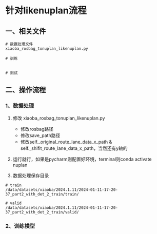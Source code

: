 # 针对likenuplan流程
## 一、相关文件
```shell
# 数据处理文件
xiaoba_rosbag_tonuplan_likenuplan.py

# 训练


# 测试

```

## 二、操作流程
### 1、数据处理
1. 修改 xiaoba_rosbag_tonuplan_likenuplan.py
    - 修改rosbag路径
    - 修改save_path路径
    - 修改self._original_route_lane_data_x_path & self._shifit_route_lane_data_x_path，当然还有y轴的

2. 运行就行，如果是pycharm则配置好环境，terminal则conda activate nuplan

3. 数据处理保存目录
```shell
# train
/data/datasets/xiaoba/2024.1.11/2024-01-11-17-20-37_part2_with_det_2_train/train/

# valid
/data/datasets/xiaoba/2024.1.11/2024-01-11-17-20-37_part2_with_det_2_train/valid/
```

### 2、训练模型
